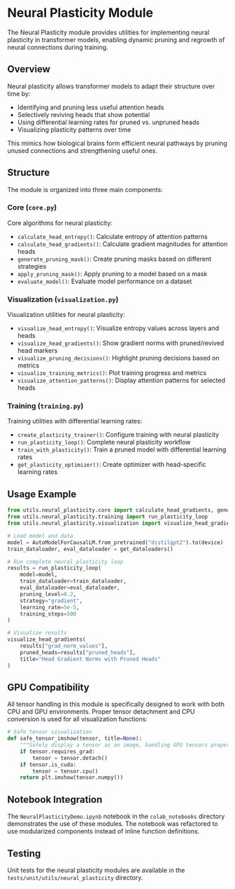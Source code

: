 # Neural Plasticity Module

The Neural Plasticity module provides utilities for implementing neural plasticity in transformer models, enabling dynamic pruning and regrowth of neural connections during training.

## Overview

Neural plasticity allows transformer models to adapt their structure over time by:
- Identifying and pruning less useful attention heads
- Selectively reviving heads that show potential
- Using differential learning rates for pruned vs. unpruned heads
- Visualizing plasticity patterns over time

This mimics how biological brains form efficient neural pathways by pruning unused connections and strengthening useful ones.

## Structure

The module is organized into three main components:

### Core (`core.py`)

Core algorithms for neural plasticity:
- `calculate_head_entropy()`: Calculate entropy of attention patterns
- `calculate_head_gradients()`: Calculate gradient magnitudes for attention heads
- `generate_pruning_mask()`: Create pruning masks based on different strategies
- `apply_pruning_mask()`: Apply pruning to a model based on a mask
- `evaluate_model()`: Evaluate model performance on a dataset

### Visualization (`visualization.py`)

Visualization utilities for neural plasticity:
- `visualize_head_entropy()`: Visualize entropy values across layers and heads
- `visualize_head_gradients()`: Show gradient norms with pruned/revived head markers
- `visualize_pruning_decisions()`: Highlight pruning decisions based on metrics
- `visualize_training_metrics()`: Plot training progress and metrics
- `visualize_attention_patterns()`: Display attention patterns for selected heads

### Training (`training.py`)

Training utilities with differential learning rates:
- `create_plasticity_trainer()`: Configure training with neural plasticity
- `run_plasticity_loop()`: Complete neural plasticity workflow
- `train_with_plasticity()`: Train a pruned model with differential learning rates
- `get_plasticity_optimizer()`: Create optimizer with head-specific learning rates

## Usage Example

```python
from utils.neural_plasticity.core import calculate_head_gradients, generate_pruning_mask
from utils.neural_plasticity.training import run_plasticity_loop
from utils.neural_plasticity.visualization import visualize_head_gradients

# Load model and data
model = AutoModelForCausalLM.from_pretrained("distilgpt2").to(device)
train_dataloader, eval_dataloader = get_dataloaders()

# Run complete neural plasticity loop
results = run_plasticity_loop(
    model=model,
    train_dataloader=train_dataloader,
    eval_dataloader=eval_dataloader,
    pruning_level=0.2,
    strategy="gradient",
    learning_rate=5e-5,
    training_steps=500
)

# Visualize results
visualize_head_gradients(
    results["grad_norm_values"],
    pruned_heads=results["pruned_heads"],
    title="Head Gradient Norms with Pruned Heads"
)
```

## GPU Compatibility

All tensor handling in this module is specifically designed to work with both CPU and GPU environments. Proper tensor detachment and CPU conversion is used for all visualization functions:

```python
# Safe tensor visualization
def safe_tensor_imshow(tensor, title=None):
    """Safely display a tensor as an image, handling GPU tensors properly."""
    if tensor.requires_grad:
        tensor = tensor.detach()
    if tensor.is_cuda:
        tensor = tensor.cpu()
    return plt.imshow(tensor.numpy())
```

## Notebook Integration

The `NeuralPlasticityDemo.ipynb` notebook in the `colab_notebooks` directory demonstrates the use of these modules. The notebook was refactored to use modularized components instead of inline function definitions.

## Testing

Unit tests for the neural plasticity modules are available in the `tests/unit/utils/neural_plasticity` directory.
